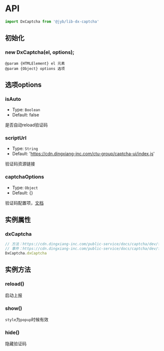 # API

```javascript
import DxCaptcha from '@jyb/lib-dx-captcha'
```

## 初始化

### new DxCaptcha(el, options);

```jsdoc
@param {HTMLElement} el 元素
@param {Object} options 选项
```

## 选项options

### isAuto
- Type: `Boolean`
- Default: false

是否自动reload验证码

### scriptUrl
- Type: `String`
- Default: 'https://cdn.dingxiang-inc.com/ctu-group/captcha-ui/index.js'

验证码资源链接

### captchaOptions
- Type: `Object`
- Default: {}

验证码配置项，[文档](https://cdn.dingxiang-inc.com/public-service/docs/captcha/dev/front-end/params.html)

## 实例属性

### dxCaptcha

```javascript
// 方法：https://cdn.dingxiang-inc.com/public-service/docs/captcha/dev/front-end/type-basic/method.html
// 事件：https://cdn.dingxiang-inc.com/public-service/docs/captcha/dev/front-end/type-basic/event.html
DxCaptcha.dxCaptcha
```

## 实例方法

### reload()

启动上报

### show()

`style`为`popup`时候有效

### hide()

隐藏验证码
